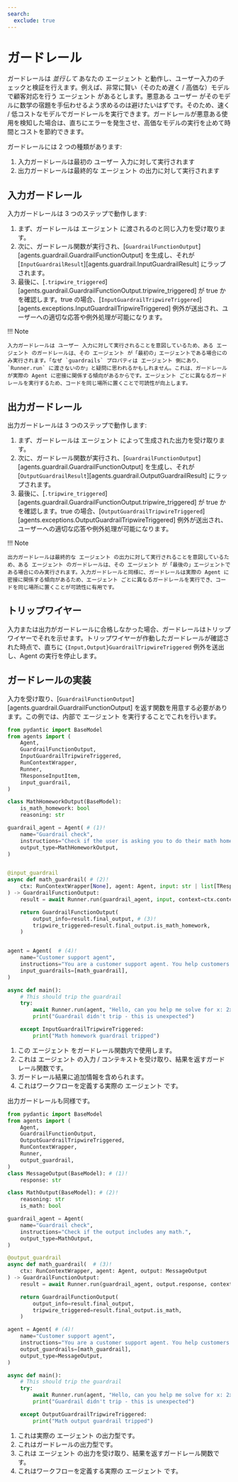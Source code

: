 ```yaml
---
search:
  exclude: true
---
```

# ガードレール

ガードレールは _並行して_ あなたの エージェント と動作し、ユーザー入力のチェックと検証を行えます。例えば、非常に賢い（そのため遅く / 高価な）モデルで顧客対応を行う エージェント があるとします。悪意ある ユーザー がそのモデルに数学の宿題を手伝わせるよう求めるのは避けたいはずです。そのため、速く / 低コストなモデルでガードレールを実行できます。ガードレールが悪意ある使用を検知した場合は、直ちにエラーを発生させ、高価なモデルの実行を止めて時間とコストを節約できます。

ガードレールには 2 つの種類があります:

1. 入力ガードレールは最初の ユーザー 入力に対して実行されます
2. 出力ガードレールは最終的な エージェント の出力に対して実行されます

## 入力ガードレール

入力ガードレールは 3 つのステップで動作します:

1. まず、ガードレールは エージェント に渡されるのと同じ入力を受け取ります。
2. 次に、ガードレール関数が実行され、[`GuardrailFunctionOutput`][agents.guardrail.GuardrailFunctionOutput] を生成し、それが [`InputGuardrailResult`][agents.guardrail.InputGuardrailResult] にラップされます。
3. 最後に、[`.tripwire_triggered`][agents.guardrail.GuardrailFunctionOutput.tripwire_triggered] が true かを確認します。true の場合、[`InputGuardrailTripwireTriggered`][agents.exceptions.InputGuardrailTripwireTriggered] 例外が送出され、ユーザーへの適切な応答や例外処理が可能になります。

!!! Note

    入力ガードレールは ユーザー 入力に対して実行されることを意図しているため、ある エージェント のガードレールは、その エージェント が「最初の」エージェントである場合にのみ実行されます。「なぜ `guardrails` プロパティは エージェント 側にあり、`Runner.run` に渡さないのか」と疑問に思われるかもしれません。これは、ガードレールが実際の Agent に密接に関係する傾向があるからです。エージェント ごとに異なるガードレールを実行するため、コードを同じ場所に置くことで可読性が向上します。

## 出力ガードレール

出力ガードレールは 3 つのステップで動作します:

1. まず、ガードレールは エージェント によって生成された出力を受け取ります。
2. 次に、ガードレール関数が実行され、[`GuardrailFunctionOutput`][agents.guardrail.GuardrailFunctionOutput] を生成し、それが [`OutputGuardrailResult`][agents.guardrail.OutputGuardrailResult] にラップされます。
3. 最後に、[`.tripwire_triggered`][agents.guardrail.GuardrailFunctionOutput.tripwire_triggered] が true かを確認します。true の場合、[`OutputGuardrailTripwireTriggered`][agents.exceptions.OutputGuardrailTripwireTriggered] 例外が送出され、ユーザーへの適切な応答や例外処理が可能になります。

!!! Note

    出力ガードレールは最終的な エージェント の出力に対して実行されることを意図しているため、ある エージェント のガードレールは、その エージェント が「最後の」エージェントである場合にのみ実行されます。入力ガードレールと同様に、ガードレールは実際の Agent に密接に関係する傾向があるため、エージェント ごとに異なるガードレールを実行でき、コードを同じ場所に置くことが可読性に有用です。

## トリップワイヤー

入力または出力がガードレールに合格しなかった場合、ガードレールはトリップワイヤーでそれを示せます。トリップワイヤーが作動したガードレールが確認された時点で、直ちに `{Input,Output}GuardrailTripwireTriggered` 例外を送出し、Agent の実行を停止します。

## ガードレールの実装

入力を受け取り、[`GuardrailFunctionOutput`][agents.guardrail.GuardrailFunctionOutput] を返す関数を用意する必要があります。この例では、内部で エージェント を実行することでこれを行います。

```python
from pydantic import BaseModel
from agents import (
    Agent,
    GuardrailFunctionOutput,
    InputGuardrailTripwireTriggered,
    RunContextWrapper,
    Runner,
    TResponseInputItem,
    input_guardrail,
)

class MathHomeworkOutput(BaseModel):
    is_math_homework: bool
    reasoning: str

guardrail_agent = Agent( # (1)!
    name="Guardrail check",
    instructions="Check if the user is asking you to do their math homework.",
    output_type=MathHomeworkOutput,
)


@input_guardrail
async def math_guardrail( # (2)!
    ctx: RunContextWrapper[None], agent: Agent, input: str | list[TResponseInputItem]
) -> GuardrailFunctionOutput:
    result = await Runner.run(guardrail_agent, input, context=ctx.context)

    return GuardrailFunctionOutput(
        output_info=result.final_output, # (3)!
        tripwire_triggered=result.final_output.is_math_homework,
    )


agent = Agent(  # (4)!
    name="Customer support agent",
    instructions="You are a customer support agent. You help customers with their questions.",
    input_guardrails=[math_guardrail],
)

async def main():
    # This should trip the guardrail
    try:
        await Runner.run(agent, "Hello, can you help me solve for x: 2x + 3 = 11?")
        print("Guardrail didn't trip - this is unexpected")

    except InputGuardrailTripwireTriggered:
        print("Math homework guardrail tripped")
```

1. この エージェント をガードレール関数内で使用します。
2. これは エージェント の入力 / コンテキストを受け取り、結果を返すガードレール関数です。
3. ガードレール結果に追加情報を含められます。
4. これはワークフローを定義する実際の エージェント です。

出力ガードレールも同様です。

```python
from pydantic import BaseModel
from agents import (
    Agent,
    GuardrailFunctionOutput,
    OutputGuardrailTripwireTriggered,
    RunContextWrapper,
    Runner,
    output_guardrail,
)
class MessageOutput(BaseModel): # (1)!
    response: str

class MathOutput(BaseModel): # (2)!
    reasoning: str
    is_math: bool

guardrail_agent = Agent(
    name="Guardrail check",
    instructions="Check if the output includes any math.",
    output_type=MathOutput,
)

@output_guardrail
async def math_guardrail(  # (3)!
    ctx: RunContextWrapper, agent: Agent, output: MessageOutput
) -> GuardrailFunctionOutput:
    result = await Runner.run(guardrail_agent, output.response, context=ctx.context)

    return GuardrailFunctionOutput(
        output_info=result.final_output,
        tripwire_triggered=result.final_output.is_math,
    )

agent = Agent( # (4)!
    name="Customer support agent",
    instructions="You are a customer support agent. You help customers with their questions.",
    output_guardrails=[math_guardrail],
    output_type=MessageOutput,
)

async def main():
    # This should trip the guardrail
    try:
        await Runner.run(agent, "Hello, can you help me solve for x: 2x + 3 = 11?")
        print("Guardrail didn't trip - this is unexpected")

    except OutputGuardrailTripwireTriggered:
        print("Math output guardrail tripped")
```

1. これは実際の エージェント の出力型です。
2. これはガードレールの出力型です。
3. これは エージェント の出力を受け取り、結果を返すガードレール関数です。
4. これはワークフローを定義する実際の エージェント です。